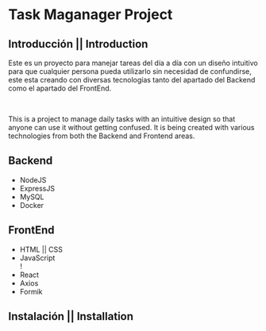 <h1>Task Maganager Project</h1>
<h2>Introducción || Introduction</h2>
<p>Este es un proyecto para manejar tareas del día a día con un diseño intuitivo para que cualquier persona pueda utilizarlo sin necesidad de confundirse, este esta creando con diversas tecnologías tanto del apartado del Backend como el apartado del FrontEnd.</p><br/>

<p>This is a project to manage daily tasks with an intuitive design so that anyone can use it without getting confused. It is being created with various technologies from both the Backend and Frontend areas.</p>
<h2>Backend</h2>
<ul>
<li>NodeJS</li>
<li>ExpressJS</li>
<li>MySQL</li>
<li>Docker</li>
</ul>
<h2>FrontEnd</h2>
<ul>
<li>HTML || CSS</li>
<li>JavaScript </li>!
<li>React</li>
<li>Axios</li>
<li>Formik</li>
</ul>

<h2>Instalación || Installation</h2>
